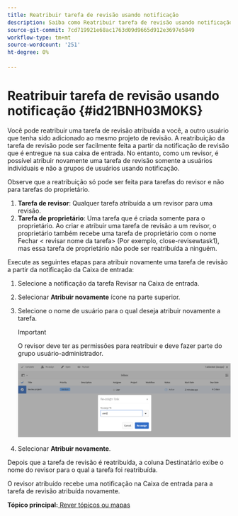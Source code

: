 ```yaml
---
title: Reatribuir tarefa de revisão usando notificação
description: Saiba como Reatribuir tarefa de revisão usando notificação
source-git-commit: 7cd719921e68ac1763d09d9665d912e3697e5849
workflow-type: tm+mt
source-wordcount: '251'
ht-degree: 0%

---
```



# Reatribuir tarefa de revisão usando notificação {#id21BNH03M0KS}

Você pode reatribuir uma tarefa de revisão atribuída a você, a outro usuário que tenha sido adicionado ao mesmo projeto de revisão. A reatribuição da tarefa de revisão pode ser facilmente feita a partir da notificação de revisão que é entregue na sua caixa de entrada. No entanto, como um revisor, é possível atribuir novamente uma tarefa de revisão somente a usuários individuais e não a grupos de usuários usando notificação.

Observe que a reatribuição só pode ser feita para tarefas do revisor e não para tarefas do proprietário.

1. **Tarefa de revisor**: Qualquer tarefa atribuída a um revisor para uma revisão.
1. **Tarefa de proprietário**: Uma tarefa que é criada somente para o proprietário. Ao criar e atribuir uma tarefa de revisão a um revisor, o proprietário também recebe uma tarefa de proprietário com o nome Fechar &lt; revisar nome da tarefa\> \(Por exemplo, close-revisewtask1\), mas essa tarefa de proprietário não pode ser reatribuída a ninguém.

Execute as seguintes etapas para atribuir novamente uma tarefa de revisão a partir da notificação da Caixa de entrada:

1. Selecione a notificação da tarefa Revisar na Caixa de entrada.
1. Selecionar **Atribuir novamente** ícone na parte superior.
1. Selecione o nome de usuário para o qual deseja atribuir novamente a tarefa.

   >[!IMPORTANT]
   >
   > O revisor deve ter as permissões para reatribuir e deve fazer parte do grupo usuário-administrador.

   ![](images/reassign-user-inbox.png)

1. Selecionar **Atribuir novamente**.

Depois que a tarefa de revisão é reatribuída, a coluna Destinatário exibe o nome do revisor para o qual a tarefa foi reatribuída.

O revisor atribuído recebe uma notificação na Caixa de entrada para a tarefa de revisão atribuída novamente.

**Tópico principal:**[ Rever tópicos ou mapas](review.md)

